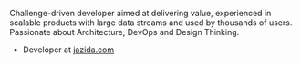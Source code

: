 
Challenge-driven developer aimed at delivering value, experienced in scalable products with large data streams and used by thousands of users. Passionate about Architecture, DevOps and Design Thinking.
<br />

- Developer at [jazida.com](https://jazida.com/)

<!---
<div>
  <a href="https://github.com/matheusvdL">
  <img height="180em" src="https://github-readme-stats.vercel.app/api/top-langs/?username=matheusvdL&layout=compact&langs_count=7&theme=radical"/>
</div>
-->
